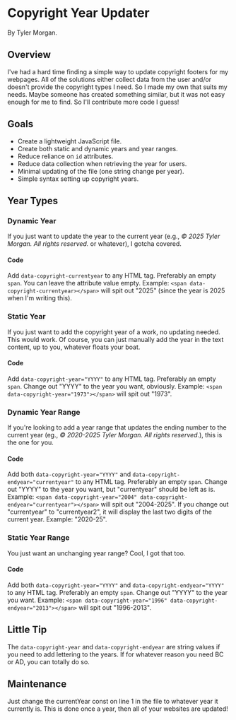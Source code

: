 # Copyright Year Updater
By Tyler Morgan.

## Overview
I've had a hard time finding a simple way to update copyright footers for my webpages. All of the solutions either collect data from the user and/or doesn't provide the copyright types I need. So I made my own that suits my needs. Maybe someone has created something similar, but it was not easy enough for me to find. So I'll contribute more code I guess!
## Goals
* Create a lightweight JavaScript file.
* Create both static and dynamic years and year ranges.
* Reduce reliance on `id` attributes.
* Reduce data collection when retrieving the year for users.
* Minimal updating of the file (one string change per year).
* Simple syntax setting up copyright years.

## Year Types


### Dynamic Year
If you just want to update the year to the current year (e.g., _&copy; 2025 Tyler Morgan. All rights reserved._ or whatever), I gotcha covered.
#### Code
Add `data-copyright-currentyear` to any HTML tag. Preferably an empty `span`. You can leave the attribute value empty. Example: `<span data-copyright-currentyear></span>` will spit out "2025" (since the year is 2025 when I'm writing this).


### Static Year
If you just want to add the copyright year of a work, no updating needed. This would work. Of course, you can just manually add the year in the text content, up to you, whatever floats your boat.
#### Code
Add `data-copyright-year="YYYY"` to any HTML tag. Preferably an empty `span`. Change out "YYYY" to the year you want, obviously. Example: `<span data-copyright-year="1973"></span>` will spit out "1973".


### Dynamic Year Range
If you're looking to add a year range that updates the ending number to the current year (eg., _&copy; 2020-2025 Tyler Morgan. All rights reserved._), this is the one for you.
#### Code
Add both `data-copyright-year="YYYY"` and `data-copyright-endyear="currentyear"` to any HTML tag. Preferably an empty `span`. Change out "YYYY" to the year you want, but "currentyear" should be left as is. Example: `<span data-copyright-year="2004" data-copyright-endyear="currentyear"></span>` will spit out "2004-2025". If you change out "currentyear" to "currentyear2", it will display the last two digits of the current year. Example: "2020-25".


### Static Year Range
You just want an unchanging year range? Cool, I got that too.
#### Code
Add both `data-copyright-year="YYYY"` and `data-copyright-endyear="YYYY"` to any HTML tag. Preferably an empty `span`. Change out "YYYY" to the year you want. Example: `<span data-copyright-year="1996" data-copyright-endyear="2013"></span>` will spit out "1996-2013".

## Little Tip
The `data-copyright-year` and `data-copyright-endyear` are string values if you need to add lettering to the years. If for whatever reason you need BC or AD, you can totally do so.
## Maintenance
Just change the currentYear const on line 1 in the file to whatever year it currently is. This is done once a year, then all of your websites are updated!
